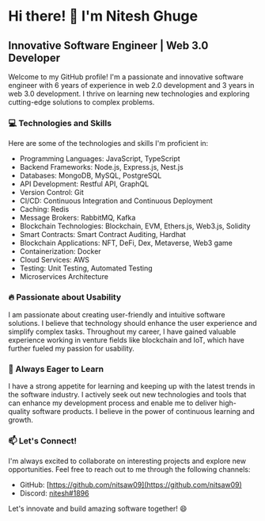 # Hi there! 👋 I'm Nitesh Ghuge

## Innovative Software Engineer | Web 3.0 Developer

Welcome to my GitHub profile! I'm a passionate and innovative software engineer with 6 years of experience in web 2.0 development and 3 years in web 3.0 development. I thrive on learning new technologies and exploring cutting-edge solutions to complex problems.

### 💻 Technologies and Skills

Here are some of the technologies and skills I'm proficient in:

- Programming Languages: JavaScript, TypeScript
- Backend Frameworks: Node.js, Express.js, Nest.js
- Databases: MongoDB, MySQL, PostgreSQL
- API Development: Restful API, GraphQL
- Version Control: Git
- CI/CD: Continuous Integration and Continuous Deployment
- Caching: Redis
- Message Brokers: RabbitMQ, Kafka
- Blockchain Technologies: Blockchain, EVM, Ethers.js, Web3.js, Solidity
- Smart Contracts: Smart Contract Auditing, Hardhat
- Blockchain Applications: NFT, DeFi, Dex, Metaverse, Web3 game
- Containerization: Docker
- Cloud Services: AWS
- Testing: Unit Testing, Automated Testing
- Microservices Architecture

### 🔥 Passionate about Usability

I am passionate about creating user-friendly and intuitive software solutions. I believe that technology should enhance the user experience and simplify complex tasks. Throughout my career, I have gained valuable experience working in venture fields like blockchain and IoT, which have further fueled my passion for usability.

### 🌱 Always Eager to Learn

I have a strong appetite for learning and keeping up with the latest trends in the software industry. I actively seek out new technologies and tools that can enhance my development process and enable me to deliver high-quality software products. I believe in the power of continuous learning and growth.

### 📫 Let's Connect!

I'm always excited to collaborate on interesting projects and explore new opportunities. Feel free to reach out to me through the following channels:

- GitHub: [https://github.com/nitsaw09](https://github.com/nitsaw09)
- Discord: [nitesh#1896](https://discordapp.com/users/Nitesh#1896)

Let's innovate and build amazing software together! 😄
